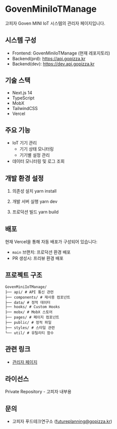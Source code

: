 # GovenMiniIoTManage

고피자 Goven MINI IoT 시스템의 관리자 페이지입니다.

## 시스템 구성

- Frontend: GovenMiniIoTManage (현재 레포지토리)
- Backend(prd): https://api.gopizza.kr
- Backend(dev): https://dev.api.gopizza.kr

## 기술 스택

- Next.js 14
- TypeScript
- MobX
- TailwindCSS
- Vercel

## 주요 기능

- IoT 기기 관리
  - 기기 상태 모니터링
  - 기기별 설정 관리
- 데이터 모니터링 및 로그 조회

## 개발 환경 설정

1. 의존성 설치
   yarn install

2. 개발 서버 실행
   yarn dev

3. 프로덕션 빌드
   yarn build

## 배포

현재 Vercel을 통해 자동 배포가 구성되어 있습니다:

- `main` 브랜치: 프로덕션 환경 배포
- PR 생성시: 프리뷰 환경 배포

## 프로젝트 구조

```
GovenMiniIoTManage/
├── api/ # API 통신 관련
├── components/ # 재사용 컴포넌트
├── data/ # 정적 데이터
├── hooks/ # Custom Hooks
├── mobx/ # MobX 스토어
├── pages/ # 페이지 컴포넌트
├── public/ # 정적 파일
├── styles/ # 스타일 관련
└── util/ # 유틸리티 함수
```

## 관련 링크

- [관리자 페이지](https://goven-demo.vercel.app)

## 라이선스

Private Repository - 고피자 내부용

## 문의

- 고피자 푸드테크연구소 (futureplanning@gopizza.kr)
